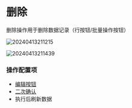 # 删除

删除操作用于删除数据记录（行按钮/批量操作按钮）

![20240413211215](https://nocobase-docs.oss-cn-beijing.aliyuncs.com/20240413211215.png)

![20240413211439](https://nocobase-docs.oss-cn-beijing.aliyuncs.com/20240413211439.png)

### 操作配置项

- [编辑按钮](/handbook/ui/actions/action-settings/edit-button)
- [二次确认](/handbook/ui/actions/action-settings/double-check)
- 执行后刷新数据
